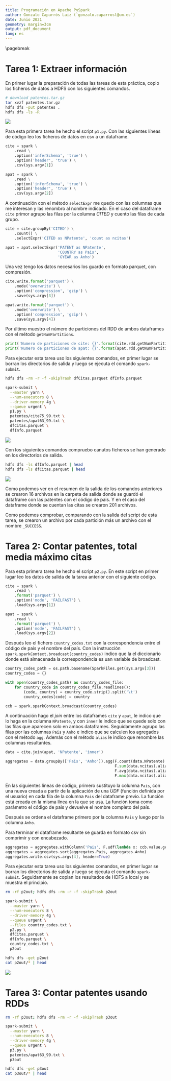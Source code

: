 ```yaml
---
title: Programación en Apache PySpark
author: Gonzalo Caparrós Laiz (`gonzalo.caparrosl@um.es`)
date: Junio 2021
geometry: margin=3cm
output: pdf_document
lang: es
---
```


\pagebreak

# Tarea 1: Extraer información

En primer lugar la preparación de todas las tareas de esta práctica, copio los ficheros de datos a HDFS con los siguientes comandos.

```bash
# download patentes.tar.gz
tar xvzf patentes.tar.gz
hdfs dfs -put patentes .
hdfs dfs -ls -R
```

![](img/img000.png)

Para esta primera tarea he hecho el script `p1.py`.
Con las siguientes líneas de código leo los ficheros de datos en csv a un dataframe.

```python
cite = spark \
    .read \
    .option('inferSchema', 'true') \
    .option('header', 'true') \
    .csv(sys.argv[1])

apat = spark \
    .read \
    .option('inferSchema', 'true') \
    .option('header', 'true') \
    .csv(sys.argv[2])
```

A continuación con el método `selectExpr` me quedo con las columnas que me interesan y las renombro al nombre indicado.
En el caso del dataframe `cite` primor agrupo las filas por la columna _CITED_ y cuento las filas de cada grupo.

```python
cite = cite.groupBy('CITED') \
    .count() \
    .selectExpr('CITED as NPatente', 'count as ncitas')

apat = apat.selectExpr('PATENT as NPatente',
                       'COUNTRY as Pais',
                       'GYEAR as Anho')
```

Una vez tengo los datos necesarios los guardo en formato parquet, con compresión.

```python
cite.write.format('parquet') \
    .mode('overwrite') \
    .option('compression', 'gzip') \
    .save(sys.argv[3])

apat.write.format('parquet') \
    .mode('overwrite') \
    .option('compression', 'gzip') \
    .save(sys.argv[4])
```

Por último muestro el número de particiones del RDD de ambos dataframes con el método `getNumPartitions`.

```python
print('Numero de particiones de cite: {}'.format(cite.rdd.getNumPartitions()))
print('Numero de particiones de apat: {}'.format(apat.rdd.getNumPartitions()))
```

Para ejecutar esta tarea uso los siguientes comandos, en primer lugar se borran los directorios de salida y luego se ejecuta el comando `spark-submit`.

```bash
hdfs dfs -rm -r -f -skipTrash dfCitas.parquet dfInfo.parquet

spark-submit \
  --master yarn \
  --num-executors 8 \
  --driver-memory 4g \
  --queue urgent \
  p1.py \
  patentes/cite75_99.txt \
  patentes/apat63_99.txt \
  dfCitas.parquet \
  dfInfo.parquet
```

![](img/img001.png)

Con los siguientes comandos compruebo canutos ficheros se han generado en los directorios de salida.

```bash
hdfs dfs -ls dfInfo.parquet | head
hdfs dfs -ls dfCitas.parquet | head
```

![](img/img002.png)

Como podemos ver en el resumen de la salida de los comandos anteriores se crearon 16 archivos en la carpeta de salida donde se guardó el dataframe con las patentes con el código de pais.
Y en el caso del dataframe donde se cuentan las citas se crearon 201 archivos.

Como podemos comprobar, comparando con la salida del script de esta tarea, se crearon un archivo por cada partición más un archivo con el nombre `_SUCCESS`.

# Tarea 2: Contar patentes, total media máximo citas

Para esta primera tarea he hecho el script `p2.py`.
En este script en primer lugar leo los datos de salida de la tarea anterior con el siguiente código.

```python
cite = spark \
    .read \
    .format('parquet') \
    .option('mode', 'FAILFAST') \
    .load(sys.argv[1])

apat = spark \
    .read \
    .format('parquet') \
    .option('mode', 'FAILFAST') \
    .load(sys.argv[2])
```

Después leo el fichero `country_codes.txt` con la correspondencia entre el código de pais y el nombre del país.
Con la instrucción `spark.sparkContext.broadcast(country_codes)` indico que la el diccionario donde está almacenada la correspondencia es uan variable de broadcast.

```python
country_codes_path = os.path.basename(SparkFiles.get(sys.argv[3]))
country_codes = {}

with open(country_codes_path) as country_codes_file:
    for country_code in country_codes_file.readlines():
        (code, country) = country_code.strip().split('\t')
        country_codes[code] = country

ccb = spark.sparkContext.broadcast(country_codes)
```

A continuación hago el _join_ entre los dataframes `cite` y `apat`, le indico que lo haga en la columna `NPatente`, y con `inner` le indico que se quede solo con las filas que aparecen solo en ambos dataframes.
Seguidamente agrupo las filas por las columnas `Pais` y `Anho` e indico que se calculen los agregados con el método `agg`.
Además con el método `alias` le indico que renombre las columnas resultantes.

```python
data = cite.join(apat, 'NPatente', 'inner')

aggregates = data.groupBy(['Pais', 'Anho']).agg(F.count(data.NPatente).alias('NumPatentes'),
                                                F.sum(data.ncitas).alias('TotalCitas'),
                                                F.avg(data.ncitas).alias('MediaCitas'),
                                                F.max(data.ncitas).alias('MaxCitas'))
```

En las siguientes líneas de código, primero sustituyo la columna `Pais`, con una nueva creada a partir de la aplicación de una _UDF_ (función definida por el usuario) en cada fila de la columna `Pais` del dataframe previo.
La función está creada en la misma línea en la que se usa.
La función toma como parámetro el código de pais y devuelve el nombre completo del país.

Después se ordena el dataframe primero por la columna `Pais` y luego por la columna `Anho`.

Para terminar el dataframe resultante se guarda en formato csv sin comprimir y con encabezado.

```python
aggregates = aggregates.withColumn('Pais', F.udf(lambda x: ccb.value.get(x))(aggregates.Pais))
aggregates = aggregates.sort(aggregates.Pais, aggregates.Anho)
aggregates.write.csv(sys.argv[4], header=True)
```

Para ejecutar esta tarea uso los siguientes comandos, en primer lugar se borran los directorios de salida y luego se ejecuta el comando `spark-submit`.
Seguidamente se copian los resultados de HDFS a local y se muestra el principio.

```bash
rm -rf p2out; hdfs dfs -rm -r -f -skipTrash p2out

spark-submit \
  --master yarn \
  --num-executors 8 \
  --driver-memory 4g \
  --queue urgent \
  --files country_codes.txt \
  p2.py \
  dfCitas.parquet \
  dfInfo.parquet \
  country_codes.txt \
  p2out

hdfs dfs -get p2out
cat p2out/* | head
```

![](img/img003.png)

# Tarea 3: Contar patentes usando RDDs 

```bash
rm -rf p3out; hdfs dfs -rm -r -f -skipTrash p3out

spark-submit \
  --master yarn \
  --num-executors 8 \
  --driver-memory 4g \
  --queue urgent \
  p3.py \
  patentes/apat63_99.txt \
  p3out

hdfs dfs -get p3out
cat p3out/* | head
```
